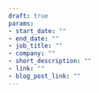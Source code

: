 ```yaml
---
draft: true
params:
- start_date: ""
- end_date: ""
- job_title: ""
- company: ""
- short_description: ""
- link: ""
- blog_post_link: ""
---
```


